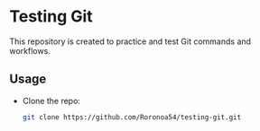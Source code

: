 # Testing Git

This repository is created to practice and test Git commands and workflows.

## Usage

- Clone the repo:  
  ```bash
  git clone https://github.com/Roronoa54/testing-git.git

